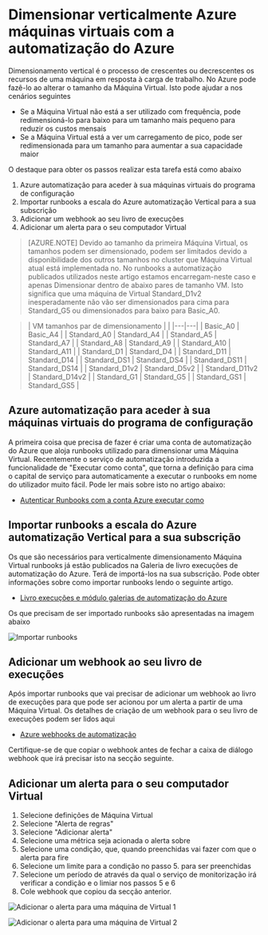 <properties
    pageTitle="Dimensionar verticalmente Azure máquinas virtuais com a automatização Azure | Microsoft Azure"
    description="Como verticalmente dimensionar uma máquina de Virtual do Windows no resposta a monitorização de alertas de automatização do Azure"
    services="virtual-machines-windows"
    documentationCenter=""
    authors="singhkays"
    manager="timlt"
    editor=""
    tags="azure-resource-manager"/>

<tags
    ms.service="virtual-machines-windows"
    ms.workload="infrastructure-services"
    ms.tgt_pltfrm="vm-windows"
    ms.devlang="na"
    ms.topic="article"
    ms.date="03/29/2016"
    ms.author="singhkay"/>

# <a name="vertically-scale-azure-virtual-machines-with-azure-automation"></a>Dimensionar verticalmente Azure máquinas virtuais com a automatização do Azure

Dimensionamento vertical é o processo de crescentes ou decrescentes os recursos de uma máquina em resposta à carga de trabalho. No Azure pode fazê-lo ao alterar o tamanho da Máquina Virtual. Isto pode ajudar a nos cenários seguintes

- Se a Máquina Virtual não está a ser utilizado com frequência, pode redimensioná-lo para baixo para um tamanho mais pequeno para reduzir os custos mensais
- Se a Máquina Virtual está a ver um carregamento de pico, pode ser redimensionada para um tamanho para aumentar a sua capacidade maior

O destaque para obter os passos realizar esta tarefa está como abaixo

1. Azure automatização para aceder à sua máquinas virtuais do programa de configuração
2. Importar runbooks a escala do Azure automatização Vertical para a sua subscrição
3. Adicionar um webhook ao seu livro de execuções
4. Adicionar um alerta para o seu computador Virtual

> [AZURE.NOTE] Devido ao tamanho da primeira Máquina Virtual, os tamanhos podem ser dimensionado, podem ser limitados devido a disponibilidade dos outros tamanhos no cluster que Máquina Virtual atual está implementada no. No runbooks a automatização publicados utilizados neste artigo estamos encarregam-neste caso e apenas Dimensionar dentro de abaixo pares de tamanho VM. Isto significa que uma máquina de Virtual Standard_D1v2 inesperadamente não vão ser dimensionados para cima para Standard_G5 ou dimensionados para baixo para Basic_A0.

>| VM tamanhos par de dimensionamento |   |
|---|---|
|  Basic_A0 |  Basic_A4 |
|  Standard_A0 | Standard_A4 |
|  Standard_A5 | Standard_A7  |
|  Standard_A8 | Standard_A9  |
|  Standard_A10 |  Standard_A11 |
|  Standard_D1 |  Standard_D4 |
|  Standard_D11 | Standard_D14  |
|  Standard_DS1 |  Standard_DS4 |
|  Standard_DS11 | Standard_DS14  |
|  Standard_D1v2 |  Standard_D5v2 |
|  Standard_D11v2 |  Standard_D14v2 |
|  Standard_G1 |  Standard_G5 |
|  Standard_GS1 |  Standard_GS5 |

## <a name="setup-azure-automation-to-access-your-virtual-machines"></a>Azure automatização para aceder à sua máquinas virtuais do programa de configuração

A primeira coisa que precisa de fazer é criar uma conta de automatização do Azure que aloja runbooks utilizado para dimensionar uma Máquina Virtual. Recentemente o serviço de automatização introduzida a funcionalidade de "Executar como conta", que torna a definição para cima o capital de serviço para automaticamente a executar o runbooks em nome do utilizador muito fácil. Pode ler mais sobre isto no artigo abaixo:

* [Autenticar Runbooks com a conta Azure executar como](../automation/automation-sec-configure-azure-runas-account.md)

## <a name="import-the-azure-automation-vertical-scale-runbooks-into-your-subscription"></a>Importar runbooks a escala do Azure automatização Vertical para a sua subscrição

Os que são necessários para verticalmente dimensionamento Máquina Virtual runbooks já estão publicados na Galeria de livro execuções de automatização do Azure. Terá de importá-los na sua subscrição. Pode obter informações sobre como importar runbooks lendo o seguinte artigo.

* [Livro execuções e módulo galerias de automatização do Azure](../automation/automation-runbook-gallery.md)

Os que precisam de ser importado runbooks são apresentadas na imagem abaixo

![Importar runbooks](./media/virtual-machines-vertical-scaling-automation/scale-runbooks.png)

## <a name="add-a-webhook-to-your-runbook"></a>Adicionar um webhook ao seu livro de execuções

Após importar runbooks que vai precisar de adicionar um webhook ao livro de execuções para que pode ser acionou por um alerta a partir de uma Máquina Virtual. Os detalhes de criação de um webhook para o seu livro de execuções podem ser lidos aqui

* [Azure webhooks de automatização](../automation/automation-webhooks.md)

Certifique-se de que copiar o webhook antes de fechar a caixa de diálogo webhook que irá precisar isto na secção seguinte.

## <a name="add-an-alert-to-your-virtual-machine"></a>Adicionar um alerta para o seu computador Virtual

1. Selecione definições de Máquina Virtual
2. Selecione "Alerta de regras"
3. Selecione "Adicionar alerta"
4. Selecione uma métrica seja acionada o alerta sobre
5. Selecione uma condição, que, quando preenchidas vai fazer com que o alerta para fire
6. Selecione um limite para a condição no passo 5. para ser preenchidas
7. Selecione um período de através da qual o serviço de monitorização irá verificar a condição e o limiar nos passos 5 e 6
8. Cole webhook que copiou da secção anterior.

![Adicionar o alerta para uma máquina de Virtual 1](./media/virtual-machines-vertical-scaling-automation/add-alert-webhook-1.png)

![Adicionar o alerta para uma máquina de Virtual 2](./media/virtual-machines-vertical-scaling-automation/add-alert-webhook-2.png)

